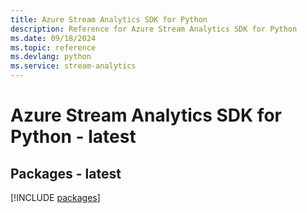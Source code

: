 ```yaml
---
title: Azure Stream Analytics SDK for Python
description: Reference for Azure Stream Analytics SDK for Python
ms.date: 09/18/2024
ms.topic: reference
ms.devlang: python
ms.service: stream-analytics
---
```

# Azure Stream Analytics SDK for Python - latest
## Packages - latest
[!INCLUDE [packages](stream-analytics-index.md)]